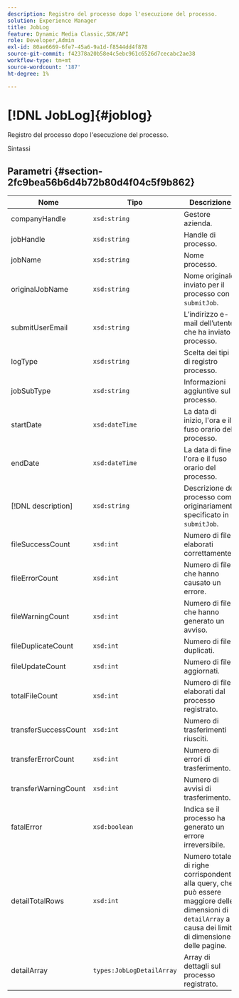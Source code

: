 ```yaml
---
description: Registro del processo dopo l'esecuzione del processo.
solution: Experience Manager
title: JobLog
feature: Dynamic Media Classic,SDK/API
role: Developer,Admin
exl-id: 80ae6669-6fe7-45a6-9a1d-f8544dd4f878
source-git-commit: f42378a20b58e4c5ebc961c6526d7cecabc2ae38
workflow-type: tm+mt
source-wordcount: '187'
ht-degree: 1%

---
```


# [!DNL JobLog]{#joblog}

Registro del processo dopo l&#39;esecuzione del processo.

Sintassi

## Parametri {#section-2fc9bea56b6d4b72b80d4f04c5f9b862}

| Nome | Tipo | Descrizione |
|---|---|---|
| companyHandle | `xsd:string` | Gestore azienda. |
| jobHandle | `xsd:string` | Handle di processo. |
| jobName | `xsd:string` | Nome processo. |
| originalJobName | `xsd:string` | Nome originale inviato per il processo con `submitJob`. |
| submitUserEmail | `xsd:string` | L’indirizzo e-mail dell’utente che ha inviato il processo. |
| logType | `xsd:string` | Scelta dei tipi di registro processo. |
| jobSubType | `xsd:string` | Informazioni aggiuntive sul processo. |
| startDate | `xsd:dateTime` | La data di inizio, l&#39;ora e il fuso orario del processo. |
| endDate | `xsd:dateTime` | La data di fine, l&#39;ora e il fuso orario del processo. |
| [!DNL description] | `xsd:string` | Descrizione del processo come originariamente specificato in `submitJob`. |
| fileSuccessCount | `xsd:int` | Numero di file elaborati correttamente. |
| fileErrorCount | `xsd:int` | Numero di file che hanno causato un errore. |
| fileWarningCount | `xsd:int` | Numero di file che hanno generato un avviso. |
| fileDuplicateCount | `xsd:int` | Numero di file duplicati. |
| fileUpdateCount | `xsd:int` | Numero di file aggiornati. |
| totalFileCount | `xsd:int` | Numero di file elaborati dal processo registrato. |
| transferSuccessCount | `xsd:int` | Numero di trasferimenti riusciti. |
| transferErrorCount | `xsd:int` | Numero di errori di trasferimento. |
| transferWarningCount | `xsd:int` | Numero di avvisi di trasferimento. |
| fatalError | `xsd:boolean` | Indica se il processo ha generato un errore irreversibile. |
| detailTotalRows | `xsd:int` | Numero totale di righe corrispondenti alla query, che può essere maggiore delle dimensioni di `detailArray` a causa dei limiti di dimensione delle pagine. |
| detailArray | `types:JobLogDetailArray` | Array di dettagli sul processo registrato. |
